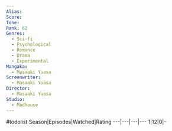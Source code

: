 ```yaml
---
Alias:
Score:
Tone: 
Rank: 62
Genres:
  - Sci-fi
  - Psychological
  - Romance
  - Drama
  - Experimental
Mangaka:
  - Masaaki Yuasa
Screenwriter:
  - Masaaki Yuasa
Director:
  - Masaaki Yuasa
Studio:
  - Madhouse
---
```

#todolist
Season|Episodes|Watched|Rating
---|---|---|---
1|12|0|-
